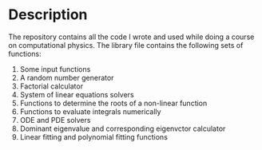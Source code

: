 # Description
The repository contains all the code I wrote and used while doing a course on computational physics. The library file contains the following sets of functions:
  1. Some input functions
  2. A random number generator
  3. Factorial calculator
  4. System of linear equations solvers
  5. Functions to determine the roots of a non-linear function
  6. Functions to evaluate integrals numerically
  7. ODE and PDE solvers
  8. Dominant eigenvalue and corresponding eigenvctor calculator
  9. Linear fitting and polynomial fitting functions

